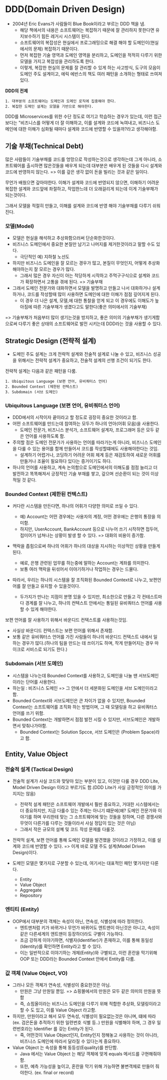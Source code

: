 # DDD(Domain Driven Design)
- 2004년 Eric Evans가 사람들이 Blue Book이라고 부르는 DDD 책을 냄.
  - 해당 책에서의 내용은 소프트웨어는 복잡하기 때문에 잘 관리하지 못한다면 유지보수하기 힘든 레거시 시스템이 된다.
  - 소프트웨어의 복잡성은 현실에서 프로그래밍으로 해결 해야 할 도메인이(현실에서의 문제) 복잡하기 때문이다.
  - 먼저 복잡한 기술 영역과 도메인 영역을 분리하고, 도메인을 적적히 다루기 위한 모델을 가지고 복잡성을 관리하도록 한다.
  - 이렇게, 복잡한 현실의 문제를 잘 관리할 수 있게 하는 사고방식, 도구의 모음이 도메인 주도 설계이고, 에릭 에반스의 책도 여러 패턴을 소개하는 형태로 쓰여져 있다.

**DDD의 전제**
```
1. 대부분의 소프트웨어는 도메인과 도메인 로직에 집중해야 한다.
2. 복잡한 도메인 설계는 모델을 기반으로 해야한다.
```
DDD를 Microservices를 위한 수단 정도로 여기고 학습하는 경우가 있는데, 이런 접근 보다는 "비즈니스를 어떻게 더 잘 이해하고, 이를 설계와 코드에 녹여내고, 비즈니스 도메인에 대한 이해가 심화될 때마다 설계와 코드에 반영할 수 있을까?라고 생각해야함.

## 기술 부채(Technical Debt)

많은 사람들이 기술부채를 코드를 엉망으로 작성하는것으로 생각하는데 그게 아니라, 소프트웨어를 출시하면 많은것들을 배우게 되는데 대부분은 배우게 된 것들을 다시 설계와 코드에 반영하지 않는다. 
=> 이를 갚은 생각 없이 돈을 빌리는 것과 같은 일이다.

무언가 배웠으면 갚아야한다. 이해가 설계와 코드에 반영되지 않으면, 이해하기 어려운 복잡한 설계와 코드앞에 좌절하고, 작업한느데 더 오래걸리게 되는데 이게 기술부채가 되는것이다.

그래서 모델을 적절히 만들고, 이해를 설계와 코드에 반영 해야 기술부채를 다루기 쉬워진다.

### 모델(Model)

- 모델은 현실을 해석하고 추상화함으러써 단순화한것이다.
- 비즈니스 도메인에서 중요한 본질만 남기고 나머지를 제거한것이라고 말할 수도 있다.
  - 극단적인 예) 지하철 노선도
- 하지만 비즈니스 도메인을 잘 모르는 경우가 많고, 본질이 무엇인지, 어떻게 추상화 해야하는지 잘 모르는 경우가 많다.
  - 그래서 많은 경우 자신이 아는 적당하게 시작하고 주먹구구식으로 설계와 코드가 확장하면서 고통을 겪에 된다. => 기술부채
- 그래서 도메인 전문가와 대화하면서 모델을 발명하고 만들고 나서 대화하거나 설계하거나, 코드를 작성할때 많이 사용하면 도메인에 대한 이해가 점점 깊어지게 된다.
  - 이 경우 더 나은 설계, 모델,에 대한 통찰을 얻게 되고 이 경우에도 이해도가 높아짐에 따른 기술부채가 생겼다고도 말한다(좋은 의미에서의 기술부채) 

=> 기술부채가 처음부터 많이 생기는것을 방지하고, 좋은 의미의 기술부채가 생기게함으로써 다루기 좋은 상태의 소프트웨어로 발전 시키는데 DDD라는 것을 사용할 수 있다.

## Strategic Design (전략적 설계)

- 도메인 주도 설계는 크게 전략적 설계와 전술적 설계로 나눌 수 있고, 비즈니스 성공을 위해서는 전략적 설계가 중요하고, 전술적 설계의 선행 조건이 되기도 한다.

전략적 설계는 다음과 같은 패턴을 다룸.
```
1. Ubiquitous Language (보편 언어, 유비쿼터스 언어) 
2. Bounded Context (제한된 컨텍스트)
3. Subdomain (서브 도메인)
```

### Ubiquitous Language (보편 언어, 유비쿼터스 언어)
- DDD에서의 시작이자 끝이라고 할 정도로 굉장히 중요한 것이라고 함.
- 어떤 소프트웨어를 만드는데 참여하는 모두가 하나의 언아(어휘 모음)을 사용한다.
  - 도메인 전문가, 비즈니스 분석가, 소프트웨어 설계자, 프로그래머 등은 모두 같은 언어를 사용하도록 함.
- 주의할 점은 도메인 전문가가 사용하는 언어를 따라가는게 아니라, 비즈니스 도메인을 다룰 수 있는 용어를 함께 만들어서 코드를 작성할떄에도 사용해야한다는 것임.
  - 설계하기 어렵거나, 코딩하기 어려운 어휘 체계 등은 재검토하여 새로운 어휘를 만들거나 조율이 필요하다 있다는 증거이기도 하다.
- 하나의 언어를 사용하고, 계속 논의함으로 도메인에서의 이해도를 점점 늘리고 더 발전하고 똑똑해져서 긍정적인 기술 부채를 쌓고, 갚으며 선순환이 되는 것이 이상적일 것 같다.

### Bounded Context (제한된 컨텍스트)
- 커다란 시스템을 만든다면, 하나의 어휘가 다양한 의미로 쓰일 수 있다. 
  - 예) Account는 어떤 경우에는 사용자의 계정, 어떤 경우에는 은행의 통장을 의미함.
  - 하지만, UserAccount, BankAccount 등으로 나누어 쓰기 시작하면 접두어, 접미어가 넘쳐나는 상황이 발생 할 수 있다. => 대화의 비용이 증가함.

- 맥락을 좁힘으로써 하나의 어휘가 하나의 대상을 지시하는 이상적인 상황을 만들게 된다.
  - 예로, 은행 관련된 업무를 하는중에 말하는 Account는 계좌를 의미한다. 
  - 보통 여러 맥락을 뒤섞어서 이야기하거나 작업하는 경우는 드물다.
- 따라서, 우리는 하나의 시스템을 잘 조직화된 Bounded Context로 나누고, 보편언어를 잘 만들고 유지할 수 있을것이다.
  - 두가지가 만나는 지점이 분명 있을 수 있지만, 최소한으로 만들고 각 컨테스트마다 경계를 잘 나누고, 하나의 컨텍스트 안에서는 통일된 유비쿼터스 언어를 사용할 수 있게 해야한다.

보편 언어를 잘 사용하기 위해서 바운디드 컨텍스트를 사용하는것임.
- 사실상 바운디드 컨텍스트는 보편 언어를 위해서 존재함.
- 보통 같은 유비쿼터스 언어를 가진 사람들이 하나의 바운디드 컨텍스트 내에서 일 하는 경우가 많다.(하나의 팀을 만드는 데 쓰이기도 하며, 작게 만들어지는 경우 마이크로 서비스로 되기도 한다.)

### Subdomain (서브 도메인)
- 시스템을 나누는데 Bounded Context를 사용하고, 도메인을 나눌 땐 서브도메인이라는 단어를 사용한다.
- 하는일 : 비즈니스 도메인 => 그 안에서 더 세분화된 도메인을 서브 도메인이라고 함.
- Bounded Context와 서브도메인은 큰 차이가 없을 수 있지만, Bounded Context는 소프트웨어를 조직화 하는 방법이며, 그 때 모델링을 하고 유비쿼터스 언어를 쓰기 위함.
- Bounded Context는 개발하면서 점점 발전 시킬 수 있지만, 서브도메인은 개발하면서 맞춰나가야함.
  - Bounded Context는 Solution Spcce, 서브 도메인은 (Problem Space)라고 함.

## Entity, Value Object

### 전술적 설계 (Tactical Design)

- 전술적 설계가 사실 코드와 맞닿아 있는 부분이 있고, 이것만 다룰 경우 DDD Lite, Model Driven Design 이라고 부르기도 함.(DDD Lite가 사실 긍정적인 의미를 가지지는 않음)
  - 전략적 설계 패턴은 소프트웨어 개발에서 훨씬 중요하고, 거대한 시스템에서는 더 중요하지만, 지금 다룰수 있는 주제는 아니기 떄문에(왜? 도메인 전문가와 이야기를 하며 우리한테 맞는 그 소프트웨어에 맞는 것들을 정하며, 다른 경쟁사와 무엇이 다른가를 다루는 것들이라서 사실 정답이 있는 것은 아님)
  - 그래서 작은 규모의 설꼐 및 코드 작성 문제를 다룰것.

- 전략적 설계, 보편 언어를 통해 도메인 모델을 발견했을 것이라고 가정하고, 이를 설계와 코드에 반영할 수 있다. => 이게 바로 모델 주도 설계(Model Driven Design)이다.
- 도메인 모델은 몇가지로 구분할 수 있는데, 여기서는 대표적인 패턴 몇가지만 다룬다.
  - Entity
  - Value Object
  - Aggregate
  - Repository

### 엔티티 (Entity)
- OOP에서 대부분의 객체는 속성이 아닌, 연속성, 식별성에 따라 정의한다.
  - 엔트맨처럼 키가 바뀌거나 무언가 바뀌어도 앤트맨이 아닌것은 아니고, 속성이 같은 다른세계의 앤트맨이 등장하더라도 구별이 가능하다.
  - 조금 강하게 이야기하면, 식별자(Identifier)가 존재하고, 이를 통해 동일성(Identity)를 확인하면 Entity라고 할 수 있다.
  - 이는 일반적으로 이야기하는 개체(Entity)와 구별되고, 이런 혼란을 막기위해 OOP 또는 DDD라는 Bounded Context 안에서 Entity를 다룸.

### 값 객체 (Value Object, VO)
- 그러나 모든 객체가 연속성, 식별성이 중요한것은 아님.
  - 만원은 그냥 만원일 뿐임. => 쇼핑몰에서의 만원은 모두 같은 의미의 만원을 뜻함
  - 즉, 쇼핌올이라는 비즈니스 도메인을 다루기 위해 적합한 추상화, 모델링이라고 할 수 도 있고, 이를 Value Object 라고함.
- 하지만, 만원이라고 해서 모두 연속성, 식별성이 필요없는것은 아니며, 떄에 따라(ex. 검은돈을 추적하기 위한 일련번호 식별 등..) 만원을 식별해야 하며, 그 경우 일련번호라는 Identifier 를 갖는 Entity가 된다.
  - 죽, 어떤것이 Value Object인지, Entity인지 정해놓고 사용하는 것이 아니라, 비즈니스 도메인에 따라서 달라질 수 있다는게 중요하다.
- Value Object 는 속성을 통해 동등성(Equality)를 판단함.
  - Java 에서는 Value Object 는 해당 객체에 맞게 equals 메서드를 구현해줘야함.
  - 또한, 예측 가능성을 높이고, 혼란을 막기 위해 가능하면 불변객체로 만들어 줘야한다. (ex. final or record)
  


